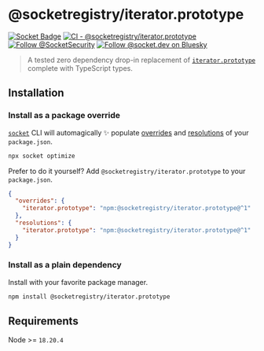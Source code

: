 # @socketregistry/iterator.prototype

[![Socket Badge](https://socket.dev/api/badge/npm/package/@socketregistry/iterator.prototype)](https://socket.dev/npm/package/@socketregistry/iterator.prototype)
[![CI - @socketregistry/iterator.prototype](https://github.com/SocketDev/socket-registry/actions/workflows/ci.yml/badge.svg)](https://github.com/SocketDev/socket-registry/actions/workflows/ci.yml)
[![Follow @SocketSecurity](https://img.shields.io/twitter/follow/SocketSecurity?style=social)](https://twitter.com/SocketSecurity)
[![Follow @socket.dev on Bluesky](https://img.shields.io/badge/Follow-@socket.dev-1DA1F2?style=social&logo=bluesky)](https://bsky.app/profile/socket.dev)

> A tested zero dependency drop-in replacement of
> [`iterator.prototype`](https://socket.dev/npm/package/iterator.prototype)
> complete with TypeScript types.

## Installation

### Install as a package override

[`socket`](https://socket.dev/npm/package/socket) CLI will automagically ✨
populate
[overrides](https://docs.npmjs.com/cli/v9/configuring-npm/package-json#overrides)
and [resolutions](https://yarnpkg.com/configuration/manifest#resolutions) of
your `package.json`.

```sh
npx socket optimize
```

Prefer to do it yourself? Add `@socketregistry/iterator.prototype` to your
`package.json`.

```json
{
  "overrides": {
    "iterator.prototype": "npm:@socketregistry/iterator.prototype@^1"
  },
  "resolutions": {
    "iterator.prototype": "npm:@socketregistry/iterator.prototype@^1"
  }
}
```

### Install as a plain dependency

Install with your favorite package manager.

```sh
npm install @socketregistry/iterator.prototype
```

## Requirements

Node >= `18.20.4`
